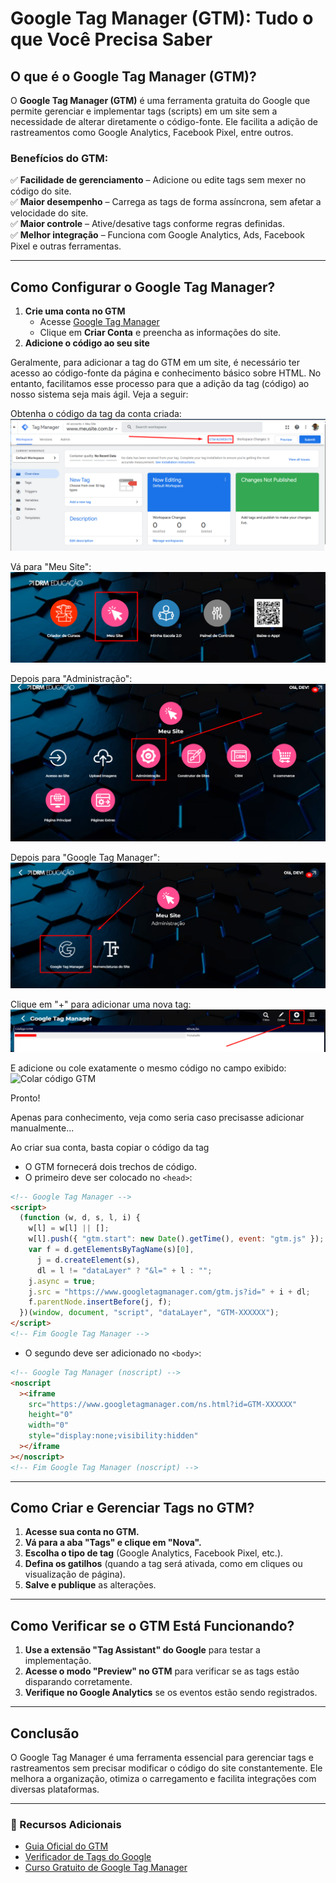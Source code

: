# Google Tag Manager (GTM): Tudo o que Você Precisa Saber

## O que é o Google Tag Manager (GTM)?

O **Google Tag Manager (GTM)** é uma ferramenta gratuita do Google que permite gerenciar e implementar tags (scripts) em um site sem a necessidade de alterar diretamente o código-fonte. Ele facilita a adição de rastreamentos como Google Analytics, Facebook Pixel, entre outros.

### Benefícios do GTM:

✅ **Facilidade de gerenciamento** – Adicione ou edite tags sem mexer no código do site.  
✅ **Maior desempenho** – Carrega as tags de forma assíncrona, sem afetar a velocidade do site.  
✅ **Maior controle** – Ative/desative tags conforme regras definidas.  
✅ **Melhor integração** – Funciona com Google Analytics, Ads, Facebook Pixel e outras ferramentas.

---

## Como Configurar o Google Tag Manager?

1. **Crie uma conta no GTM**
   - Acesse [Google Tag Manager](https://tagmanager.google.com/)
   - Clique em **Criar Conta** e preencha as informações do site.
2. **Adicione o código ao seu site**

Geralmente, para adicionar a tag do GTM em um site, é necessário ter acesso ao código-fonte da página e conhecimento básico sobre HTML. No entanto, facilitamos esse processo para que a adição da tag (código) ao nosso sistema seja mais ágil. Veja a seguir:

Obtenha o código da tag da conta criada:
![GTM Code](https://github.com/IsaiasSantanaDosSantos/O-QUE-E-FAVICON/blob/main/gtm/image/gtmCode.png)

Vá para "Meu Site":
![Meu Site](https://github.com/IsaiasSantanaDosSantos/O-QUE-E-FAVICON/blob/main/page-favicon/image/meuSite.png)

Depois para "Administração":
![Administração](https://github.com/IsaiasSantanaDosSantos/O-QUE-E-FAVICON/blob/main/title-page/image/admin.png)

Depois para "Google Tag Manager":
![Google Tag Manager](https://github.com/IsaiasSantanaDosSantos/O-QUE-E-FAVICON/blob/main/gtm/image/gtm.png)

Clique em "+" para adicionar uma nova tag:
![Adicionar nova](https://github.com/IsaiasSantanaDosSantos/O-QUE-E-FAVICON/blob/main/gtm/image/addNew.png)

E adicione ou cole exatamente o mesmo código no campo exibido:
![Colar código GTM](https://github.com/IsaiasSantanaDosSantos/O-QUE-E-FAVICON/blob/main/gtm/image/save.png)

Pronto!

Apenas para conhecimento, veja como seria caso precisasse adicionar manualmente...

Ao criar sua conta, basta copiar o código da tag

- O GTM fornecerá dois trechos de código.
- O primeiro deve ser colocado no `<head>`:

```html
<!-- Google Tag Manager -->
<script>
  (function (w, d, s, l, i) {
    w[l] = w[l] || [];
    w[l].push({ "gtm.start": new Date().getTime(), event: "gtm.js" });
    var f = d.getElementsByTagName(s)[0],
      j = d.createElement(s),
      dl = l != "dataLayer" ? "&l=" + l : "";
    j.async = true;
    j.src = "https://www.googletagmanager.com/gtm.js?id=" + i + dl;
    f.parentNode.insertBefore(j, f);
  })(window, document, "script", "dataLayer", "GTM-XXXXXX");
</script>
<!-- Fim Google Tag Manager -->
```

- O segundo deve ser adicionado no `<body>`:

```html
<!-- Google Tag Manager (noscript) -->
<noscript
  ><iframe
    src="https://www.googletagmanager.com/ns.html?id=GTM-XXXXXX"
    height="0"
    width="0"
    style="display:none;visibility:hidden"
  ></iframe
></noscript>
<!-- Fim Google Tag Manager (noscript) -->
```

---

## Como Criar e Gerenciar Tags no GTM?

1. **Acesse sua conta no GTM.**
2. **Vá para a aba "Tags" e clique em "Nova".**
3. **Escolha o tipo de tag** (Google Analytics, Facebook Pixel, etc.).
4. **Defina os gatilhos** (quando a tag será ativada, como em cliques ou visualização de página).
5. **Salve e publique** as alterações.

---

## Como Verificar se o GTM Está Funcionando?

1. **Use a extensão "Tag Assistant" do Google** para testar a implementação.
2. **Acesse o modo "Preview" no GTM** para verificar se as tags estão disparando corretamente.
3. **Verifique no Google Analytics** se os eventos estão sendo registrados.

---

## Conclusão

O Google Tag Manager é uma ferramenta essencial para gerenciar tags e rastreamentos sem precisar modificar o código do site constantemente. Ele melhora a organização, otimiza o carregamento e facilita integrações com diversas plataformas.

---

### 📌 Recursos Adicionais

- [Guia Oficial do GTM](https://support.google.com/tagmanager/)
- [Verificador de Tags do Google](https://tagassistant.google.com/)
- [Curso Gratuito de Google Tag Manager](https://analytics.google.com/analytics/academy/)

